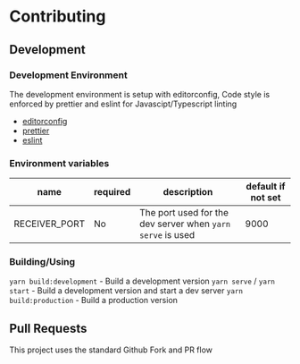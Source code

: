 # Contributing

## Development

### Development Environment

The development environment is setup with editorconfig, Code style is enforced by prettier and eslint for Javascipt/Typescript linting

-   [editorconfig](https://editorconfig.org/)
-   [prettier](https://prettier.io/)
-   [eslint](https://eslint.org/)

### Environment variables

| name          | required | description                                                | default if not set |
| ------------- | -------- | ---------------------------------------------------------- | ------------------ |
| RECEIVER_PORT | No       | The port used for the dev server when `yarn serve` is used | 9000               |

### Building/Using

`yarn build:development` - Build a development version
`yarn serve` / `yarn start` - Build a development version and start a dev server
`yarn build:production` - Build a production version

## Pull Requests

This project uses the standard Github Fork and PR flow
